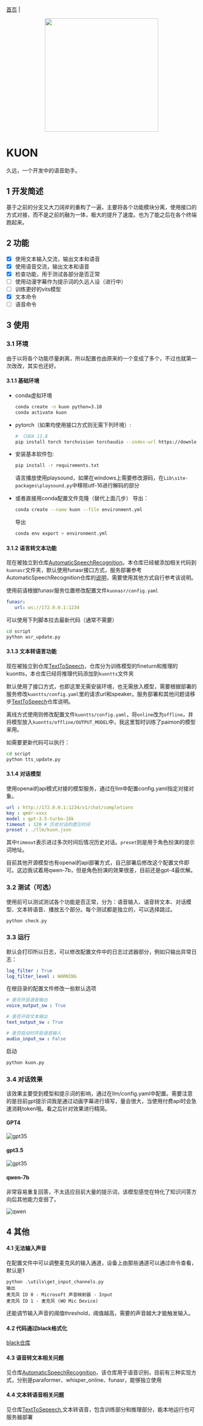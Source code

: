 [首页](./README.md) | 
<p align="center">
 <img src="./pic/logo.png" align="middle" width = "300"/>
<p align="center">
</p>

# KUON

久远，一个开发中的语音助手。

## 1 开发简述

基于之前的分支又大刀阔斧的重构了一遍，主要将各个功能模块分离，使用接口的方式对接，而不是之前的融为一体，极大的提升了速度。也为了能之后在各个终端跑起来。


## 2 功能

- [x] 使用文本输入交流，输出文本和语音
- [x] 使用语音交流，输出文本和语音
- [x] 检查功能，用于测试各部分是否正常
- [ ] 使用动漫字幕作为提示词的久远人设（进行中）
- [ ] 训练更好的vits模型
- [x] 文本命令
- [ ] 语音命令

## 3 使用

### 3.1 环境

由于以将各个功能尽量剥离，所以配置也由原来的一个变成了多个，不过也就第一次改改，其实也还好。

#### 3.1.1 基础环境

* conda虚拟环境
    ```bash
    conda create -n kuon python=3.10
    conda activate kuon
    ```

* pytorch（如果均使用接口方式则无需下列环境）:
    ```bash
    #  CUDA 11.8
    pip install torch torchvision torchaudio --index-url https://download.pytorch.org/whl/cu118
    ```

* 安装基本软件包:
    ```bash
    pip install -r requirements.txt
    ```
    语言播放使用playsound，如果在windows上需要修改源码，在`Lib\site-packages\playsound.py`中移除utf-16进行解码的部分

* 或者直接用conda配置文件克隆（替代上面几步）
    导出：
    ```bash
    conda create --name kuon --file environment.yml
    ```
    导出
    ```bash
    conda env export > environment.yml
    ```

#### 3.1.2 语言转文本功能

现在被独立到仓库[AutomaticSpeechRecognition](https://github.com/lissettecarlr/AutomaticSpeechRecognition)。本仓库已经被添加相关代码到`kuonasr`文件夹，默认使用funasr接口方式，服务部署参考AutomaticSpeechRecognition仓库的[说明](https://github.com/lissettecarlr/AutomaticSpeechRecognition/blob/main/README.md)，需要使用其他方式自行参考该说明。

使用前请根据funasr服务位置修改配置文件`kuonasr/config.yaml`
```yaml
funasr:
   url: ws://172.0.0.1:1234
```

可以使用下列脚本拉去最新代码（通常不需要）
```bash
cd script
python asr_update.py
```

#### 3.1.3 文本转语言功能

现在被独立到仓库[TextToSpeech](https://github.com/lissettecarlr/TextToSpeech)，仓库分为训练模型的fineturn和推理的kuontts，本仓库已经将推理代码添加到`kuontts`文件夹

默认使用了接口方式，也即这里无需安装环境，也无需放入模型，需要根据部署的服务修改`kuontts/config.yaml`里的请求url和speaker。服务部署和其他问题请移步[TextToSpeech](https://github.com/lissettecarlr/TextToSpeech)仓库说明。

离线方式使用则修改配置文件`kuontts/config.yaml`，将`online`改为`offline`，并将模型放入`kuontts/offline/OUTPUT_MODEL`中，我这里暂时训练了paimon的模型来用。

如需要更新代码可以执行：
```bash
cd script
python tts_update.py
```


#### 3.1.4 对话模型

使用openai的api模式对接的模型服务，通过在llm中配置config.yaml指定对接对象。
```yaml
url : http://172.0.0.1:1234/v1/chat/completions
key : qmdr-xxxx
model : gpt-3.5-turbo-16k
timeout : 120 # 历史对话的遗忘时间
preset : ./llm/kuon.json 
```

其中`timeout`表示进过多次时间后情况历史对话。`preset`则是用于角色扮演的提示词地址。

目前其他开源模型也有openai的api部署方式，自己部署后修改这个配置文件即可。这边我试着用qwen-7b，但是角色扮演的效果很差，目前还是gpt-4最优解。

### 3.2 测试（可选）

使用前可以测试测试各个功能是否正常，分为：语音输入、语音转文本、对话模型、文本转语音、播放五个部分。每个测试都是独立的，可以选择跳过。

```bash
python check.py
```

### 3.3 运行

默认会打印所以日志，可以修改配置文件中的日志过滤器部分，例如只输出异常日志：
```yaml
log_filter : True
log_filter_level : WARNING
```

在根目录的配置文件修改一些默认选项
```yaml
# 是否开启语音输出
voice_output_sw : True

# 是否开启文本输出
text_output_sw : True

# 是否启动时开启语音输入
audio_input_sw : False
```

启动
```bash
python kuon.py
```

### 3.4 对话效果

该效果主要受到模型和提示词的影响，通过在llm/config.yaml中配置。需要注意的是目前gpt提示词我是通过动画字幕进行填写，量会很大，当使用付费api时会急速消耗token哦。看之后针对效果进行精简。

#### GPT4

![gpt35](./pic/gpt4.png)

#### gpt3.5

![gpt35](./pic/gpt35.png)

#### qwen-7b

非常容易重复回答，不太适应目前大量的提示词，该模型感觉在特化了知识问答方向后其他能力变弱了。

![qwen](./pic/qwen-chat.png)


## 4 其他

####  4.1 无法输入声音

在配置文件中可以调整麦克风的输入通道，设备上由那些通道可以通过命令查看，默认是1
```
python .\utils\get_input_channels.py
输出
麦克风 ID 0 - Microsoft 声音映射器 - Input
麦克风 ID 1 - 麦克风 (WO Mic Device)
```
还能调节输入声音的阈值threshold，阈值越高，需要的声音越大才能触发输入。

#### 4.2 代码通过black格式化

[black仓库](https://github.com/psf/black)

#### 4.3 语音转文本相关问题

见仓库[AutomaticSpeechRecognition](https://github.com/lissettecarlr/AutomaticSpeechRecognition)，该仓库用于语音识别，目前有三种实现方式，分别是paraformer、whisper_online、funasr，能够独立使用

#### 4.4 文本转语音相关问题

见仓库[TextToSepeech](https://github.com/lissettecarlr/TextToSpeech),文本转语音，包含训练部分和推理部分，能本地运行也可服务器部署
